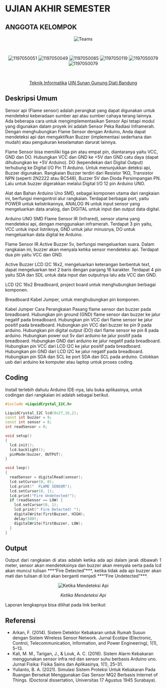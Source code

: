 # UJIAN AKHIR SEMESTER
## ANGGOTA KELOMPOK
<div align='center'>
 
![Teams](https://img.shields.io/badge/Anggota%20Kelompok-Kelompok%207-purple)
 
<br>
 
![1197050051](https://img.shields.io/badge/103-Muhammad%20Syamil-blue)
![1197050049](https://img.shields.io/badge/107-Nada%20Fadhillah-blue)
![1197050085](https://img.shields.io/badge/113-Nur%20Halizah-blue)
![1197050119](https://img.shields.io/badge/121-Ridwan%20Ahmad%20Fauzan-blue)
![1197050079](https://img.shields.io/badge/136-Sopian%20Abdul%20Malik-blue)
![1197050079](https://img.shields.io/badge/142-Wildan%20Sophal%20Jamil-blue)
 
<br> 
 
[Teknik Informatika](http://if.uinsgd.ac.id/) [UIN Sunan Gunung Djati Bandung](https://uinsgd.ac.id/) 

</div>

## Deskripsi Umum
Sensor api (Flame sensor) adalah perangkat yang dapat digunakan untuk mendeteksi keberadaan sumber api atau sumber cahaya terang lainnya. Ada beberapa cara untuk mengimplementasikan Sensor Api tetapi modul yang digunakan dalam proyek ini adalah Sensor Peka Radiasi Inframerah. Dengan menghubungkan Flame Sensor dengan Arduino, Anda dapat mendeteksi api dan mengaktifkan Buzzer (implementasi sederhana dan mudah) atau pengukuran keselamatan darurat lainnya.

Flame Sensor bisa memiliki tiga pin atau empat pin, diantaranya yaitu VCC, GND dan DO. Hubungkan VCC dan GND ke +5V dan GND catu daya (dapat dihubungkan ke +5V Arduino). DO (kependekan dari Digital Output) terhubung ke Digital I/O Pin 11 Arduino. Untuk menunjukkan deteksi api, Buzzer digunakan. Rangkaian Buzzer terdiri dari Resistor 1KΩ, Transistor NPN (seperti 2N2222 atau BC548), Buzzer 5V dan Dioda Persimpangan PN. Lalu untuk buzzer digerakkan melalui Digital I/O 12 pin Arduino UNO.

Alat dan Bahan
Arduino Uno SMD, sebagai komponen utama dari rangkaian ini, berfungsi mengontrol alur rangkaian. Terdapat berbagai port, yaitu POWER untuk kelistrikannya, ANALOG IN untuk input sensor yang mengeluarkan data analog, dan DIGITAL untuk input dan output data digital.

Arduino UNO SMD
Flame Sensor IR (Infrared), sensor utama yang mendeteksi api, dengan menggunakan inframerah. Terdapat 3 pin yaitu, VCC untuk input listriknya, GND untuk jalur minusnya, DO untuk mengeluarkan data digital ke Arduino.

Flame Sensor IR
Active Buzzer 5v, berfungsi mengeluarkan suara. Dalam rangkaian ini, buzzer akan menyala ketika sensor mendeteksi api. Terdapat dua pin yaitu VCC dan GND.

Active Buzzer
LCD I2C 16x2, mengeluarkan keterangan berbentuk text, dapat mengeluarkan text 2 baris dengan panjang 16 karakter. Terdapat 4 pin yaitu SDA dan SDL untuk data input dan outputnya lalu ada VCC dan GND.

LCD I2C 16x2
Breadboard, project board untuk menghubungkan berbagai komponen.

Breadboard
Kabel Jumper, untuk menghubungkan pin komponen.

Kabel Jumper
Cara Perangkaian
Pasang flame sensor dan buzzer pada breadboard.
Hubungkan pin ground (GND) flame sensor dan buzzer ke jalur negatif pada breadboard.
Hubungkan pin VCC dari flame sensor ke jalur positif pada breadboard.
Hubungkan pin VCC dari buzzer ke pin 9 pada arduino.
Hubungkan pin digital output (DO) dari flame sensor ke pin 8 pada arduino.
Hubungkan power out 5v dari arduino ke jalur positif pada breadboard.
Hubungkan GND dari arduino ke jalur negatif pada breadboard.
Hubungkan pin VCC dari LCD I2C ke jalur positif pada breadboard.
Hubungkan pin GND dari LCD I2C ke jalur negatif pada breadboard.
Hubungkan pin SDA dan SCL ke port SDA dan SCL pada arduino.
Colokkan usb dari arduino ke komputer atau laptop untuk proses coding.
## Coding
Install terlebih dahulu Arduino IDE-nya, lalu buka aplikasinya, untuk codingan dari rangkaian ini adalah sebagai berikut.

```C++
#include <LiquidCrystal_I2C.h>

LiquidCrystal_I2C lcd(0x27,16,2);
const int buzzer = 9;
const int sensor = 8;
int readSensor = 0;

void setup()
{
  lcd.init();                      
  lcd.backlight();
  pinMode(buzzer, OUTPUT);
}

void loop()
{
  readSensor = digitalRead(sensor);
  lcd.setCursor(0, 0);
  lcd.print("  FLAME SENSOR");
  lcd.setCursor(0, 1);
  lcd.print("Fire Undetected!");
  if (readSensor == LOW) {
    lcd.setCursor(0, 1);
    lcd.print(" Fire Detected! ");
    digitalWrite(firstBuzzer, HIGH);
    delay(500);
    digitalWrite(firstBuzzer, LOW);
  }
}
```

## Output

<p align="justify">
 Output dari rangkaian di atas adalah ketika ada api dalam jarak dibawah 1 meter, sensor akan mendeteksinya dan buzzer akan menyala serta pada lcd akan muncul tulisan ***“Fire Detected”***, ketika tidak ada api buzzer akan mati dan tulisan di lcd akan berganti menjadi ***“Fire Undetected”***.
</p>


<div align='center'>
 
![Ketika Mendeteksi Api](https://miro.medium.com/max/640/1*iuMl6kcJYKmbi9v7xNY7Ag.webp)
 
 *Ketika Mendeteksi Api*
 </div>

Laporan lengkapnya bisa dilihat pada link berikut:

## Referensi
- Arkan, F. (2014). Sistem Detektor Kebakaran untuk Rumah Susun dengan Sistem Wireless Sensor Network. Jurnal Ecotipe (Electronic, Control, Telecommunication, Information, and Power Engineering), 1(1), 5–13.
- Kali, M. M., Tarigan, J., & Louk, A. C. (2016). Sistem Alarm Kebakaran menggunakan sensor infra red dan sensor suhu berbasis Arduino uno. Jurnal Fisika: Fisika Sains dan Aplikasinya, 1(1), 25–31.
- Yulianto, B. A. (2021). Simulasi Sistem Proteksi Untuk Kebakaran Pada Ruangan Bersekat Menggunakan Gas Sensor MQ2 Berbasis Internet of Things. (Doctoral dissertation, Universitas 17 Agustus 1945 Surabaya).
